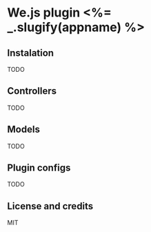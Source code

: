 # We.js plugin <%= _.slugify(appname) %>

## Instalation
TODO

## Controllers
TODO

## Models
TODO

## Plugin configs
TODO

## License and credits

MIT
